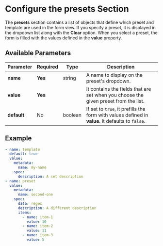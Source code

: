 # Configure the presets Section

The **presets** section contains a list of objects that define which preset and template are used in the form view. If you specify a preset, it is displayed in the dropdown list along with the **Clear** option. When you select a preset, the form is filled with the values defined in the **value** property.

## Available Parameters

| Parameter   | Required | Type    | Description                                                                                      |
| ----------- | -------- | ------- | ------------------------------------------------------------------------------------------------ |
| **name**    | **Yes**  | string  | A name to display on the preset's dropdown.                                                      |
| **value**   | **Yes**  |         | It contains the fields that are set when you choose the given preset from the list.              |
| **default** | No       | boolean | If set to `true`, it prefills the form with values defined in **value**. It defaults to `false`. |

## Example

```yaml
- name: template
  default: true
  value:
    metadata:
      name: my-name
    spec:
      description: A set description
- name: preset
  value:
    metadata:
      name: second-one
    spec:
      data: regex
      description: A different description
      items:
        - name: item-1
          value: 10
        - name: item-2
          value: 11
        - name: item-3
          value: 5
```
